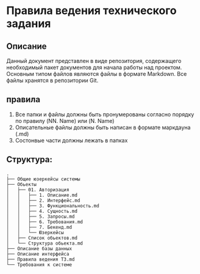 # Правила ведения технического задания

## Описание

Данный документ представлен в виде репозитория, содержащего необходимый пакет документов для начала работы над проектом. Основным типом файлов являются файлы в формате Markdown. Все файлы хранятся в репозитории Git.

## правила

1. Все папки и файлы должны быть пронумерованы согласно порядку по правилу (NN. Name) или (N. Name)
2. Описательные файлы должны быть написан в формате маркдауна (.md)
3. Состонвые части должны лежать в папках

## Структура:

```
.
├── Общие юзеркейсы системы
├── Обьекты
│   ├── 01. Авторизация
│   │   ├── 1. Описание.md
│   │   ├── 2. Интерфейс.md
│   │   ├── 3. Функциональность.md
│   │   ├── 4. Сущность.md
│   │   ├── 5. Запросы.md
│   │   ├── 6. Требования.md
│   │   ├── 7. Бекенд.md
│   │   └── Юзеркейсы
│   ├── Список обьектов.md
│   └── Структура обьекта.md
├── Описание базы данных
├── Описание интерфейса
├── Правила ведения ТЗ.md
└── Требования к системе
```
